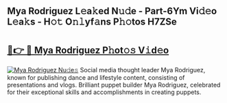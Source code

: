 ## Mya Rodriguez L𝚎a𝚔ed N𝚞𝚍e - Part-6Ym Vi𝚍𝚎o L𝚎a𝚔s - H𝚘𝚝 O𝚗𝚕yf𝚊ns P𝚑𝚘tos H7ZSe

# <h2><a href="http://kf14zc.oniu.top/?m=Mya+Rodriguez">🔗👉 🔴 Mya Rodriguez P𝚑ot𝚘𝚜 V𝚒d𝚎o</a></h2>

[![Mya Rodriguez Nu𝚍e𝚜](https://i.imgur.com/0qMVB7G.gif)](http://kf14zc.oniu.top/?m=Mya+Rodriguez)
Social media thought leader Mya Rodriguez, known for publishing dance and lifestyle content, consisting of presentations and vlogs. Brilliant puppet builder Mya Rodriguez, celebrated for their exceptional skills and accomplishments in creating puppets.  
